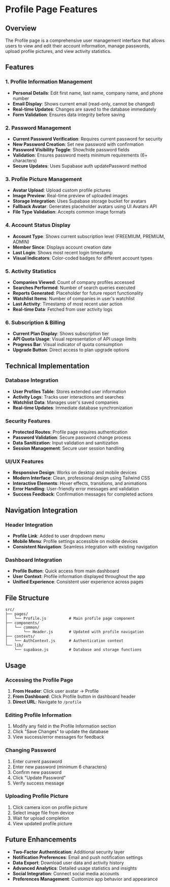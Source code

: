# Profile Page Features

## Overview
The Profile page is a comprehensive user management interface that allows users to view and edit their account information, manage passwords, upload profile pictures, and view activity statistics.

## Features

### 1. Profile Information Management
- **Personal Details**: Edit first name, last name, company name, and phone number
- **Email Display**: Shows current email (read-only, cannot be changed)
- **Real-time Updates**: Changes are saved to the database immediately
- **Form Validation**: Ensures data integrity before saving

### 2. Password Management
- **Current Password Verification**: Requires current password for security
- **New Password Creation**: Set new password with confirmation
- **Password Visibility Toggle**: Show/hide password fields
- **Validation**: Ensures password meets minimum requirements (6+ characters)
- **Secure Updates**: Uses Supabase auth updatePassword method

### 3. Profile Picture Management
- **Avatar Upload**: Upload custom profile pictures
- **Image Preview**: Real-time preview of uploaded images
- **Storage Integration**: Uses Supabase storage bucket for avatars
- **Fallback Avatar**: Generates placeholder avatars using UI Avatars API
- **File Type Validation**: Accepts common image formats

### 4. Account Status Display
- **Account Type**: Shows current subscription level (FREEMIUM, PREMIUM, ADMIN)
- **Member Since**: Displays account creation date
- **Last Login**: Shows most recent login timestamp
- **Visual Indicators**: Color-coded badges for different account types

### 5. Activity Statistics
- **Companies Viewed**: Count of company profiles accessed
- **Searches Performed**: Number of search queries executed
- **Reports Generated**: Placeholder for future report functionality
- **Watchlist Items**: Number of companies in user's watchlist
- **Last Activity**: Timestamp of most recent user action
- **Real-time Data**: Fetched from user activity logs

### 6. Subscription & Billing
- **Current Plan Display**: Shows subscription tier
- **API Quota Usage**: Visual representation of API usage limits
- **Progress Bar**: Visual indicator of quota consumption
- **Upgrade Button**: Direct access to plan upgrade options

## Technical Implementation

### Database Integration
- **User Profiles Table**: Stores extended user information
- **Activity Logs**: Tracks user interactions and searches
- **Watchlist Data**: Manages user's saved companies
- **Real-time Updates**: Immediate database synchronization

### Security Features
- **Protected Routes**: Profile page requires authentication
- **Password Validation**: Secure password change process
- **Data Sanitization**: Input validation and sanitization
- **Session Management**: Secure user session handling

### UI/UX Features
- **Responsive Design**: Works on desktop and mobile devices
- **Modern Interface**: Clean, professional design using Tailwind CSS
- **Interactive Elements**: Hover effects, transitions, and animations
- **Error Handling**: User-friendly error messages and validation
- **Success Feedback**: Confirmation messages for completed actions

## Navigation Integration

### Header Integration
- **Profile Link**: Added to user dropdown menu
- **Mobile Menu**: Profile settings accessible on mobile devices
- **Consistent Navigation**: Seamless integration with existing navigation

### Dashboard Integration
- **Profile Button**: Quick access from main dashboard
- **User Context**: Profile information displayed throughout the app
- **Unified Experience**: Consistent user experience across pages

## File Structure
```
src/
├── pages/
│   └── Profile.js          # Main profile page component
├── components/
│   └── common/
│       └── Header.js       # Updated with profile navigation
├── contexts/
│   └── AuthContext.js      # Authentication context
└── lib/
    └── supabase.js         # Database and storage functions
```

## Usage

### Accessing the Profile Page
1. **From Header**: Click user avatar → Profile
2. **From Dashboard**: Click Profile button in dashboard header
3. **Direct URL**: Navigate to `/profile`

### Editing Profile Information
1. Modify any field in the Profile Information section
2. Click "Save Changes" to update the database
3. View success/error messages for feedback

### Changing Password
1. Enter current password
2. Enter new password (minimum 6 characters)
3. Confirm new password
4. Click "Update Password"
5. Verify success message

### Uploading Profile Picture
1. Click camera icon on profile picture
2. Select image file from device
3. Wait for upload completion
4. View updated profile picture

## Future Enhancements
- **Two-Factor Authentication**: Additional security layer
- **Notification Preferences**: Email and push notification settings
- **Data Export**: Download user data and activity history
- **Advanced Analytics**: Detailed usage statistics and insights
- **Social Integration**: Connect social media accounts
- **Preferences Management**: Customize app behavior and appearance
